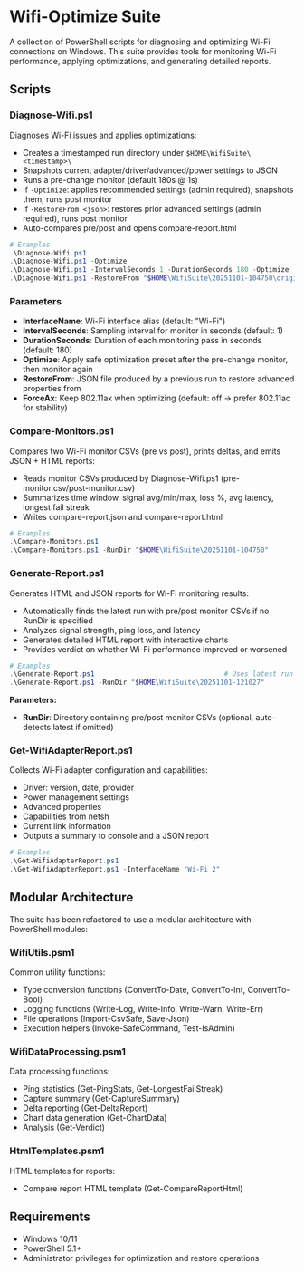 # Wifi-Optimize Suite

A collection of PowerShell scripts for diagnosing and optimizing Wi-Fi connections on Windows. This suite provides tools for monitoring Wi-Fi performance, applying optimizations, and generating detailed reports.

## Scripts

### Diagnose-Wifi.ps1

Diagnoses Wi-Fi issues and applies optimizations:

- Creates a timestamped run directory under `$HOME\WifiSuite\<timestamp>\`
- Snapshots current adapter/driver/advanced/power settings to JSON
- Runs a pre-change monitor (default 180s @ 1s)
- If `-Optimize`: applies recommended settings (admin required), snapshots them, runs post monitor
- If `-RestoreFrom <json>`: restores prior advanced settings (admin required), runs post monitor
- Auto-compares pre/post and opens compare-report.html

```powershell
# Examples
.\Diagnose-Wifi.ps1
.\Diagnose-Wifi.ps1 -Optimize
.\Diagnose-Wifi.ps1 -IntervalSeconds 1 -DurationSeconds 180 -Optimize
.\Diagnose-Wifi.ps1 -RestoreFrom "$HOME\WifiSuite\20251101-104750\original-settings.json"
```

### Parameters

- **InterfaceName**: Wi-Fi interface alias (default: "Wi-Fi")
- **IntervalSeconds**: Sampling interval for monitor in seconds (default: 1)
- **DurationSeconds**: Duration of each monitoring pass in seconds (default: 180)
- **Optimize**: Apply safe optimization preset after the pre-change monitor, then monitor again
- **RestoreFrom**: JSON file produced by a previous run to restore advanced properties from
- **ForceAx**: Keep 802.11ax when optimizing (default: off → prefer 802.11ac for stability)

### Compare-Monitors.ps1

Compares two Wi-Fi monitor CSVs (pre vs post), prints deltas, and emits JSON + HTML reports:

- Reads monitor CSVs produced by Diagnose-Wifi.ps1 (pre-monitor.csv/post-monitor.csv)
- Summarizes time window, signal avg/min/max, loss %, avg latency, longest fail streak
- Writes compare-report.json and compare-report.html

```powershell
# Examples
.\Compare-Monitors.ps1
.\Compare-Monitors.ps1 -RunDir "$HOME\WifiSuite\20251101-104750"
```

### Generate-Report.ps1

Generates HTML and JSON reports for Wi-Fi monitoring results:

- Automatically finds the latest run with pre/post monitor CSVs if no RunDir is specified
- Analyzes signal strength, ping loss, and latency
- Generates detailed HTML report with interactive charts
- Provides verdict on whether Wi-Fi performance improved or worsened

```powershell
# Examples
.\Generate-Report.ps1                                # Uses latest run
.\Generate-Report.ps1 -RunDir "$HOME\WifiSuite\20251101-121027"
```

**Parameters:**

- **RunDir**: Directory containing pre/post monitor CSVs (optional, auto-detects latest if omitted)

### Get-WifiAdapterReport.ps1

Collects Wi-Fi adapter configuration and capabilities:

- Driver: version, date, provider
- Power management settings
- Advanced properties
- Capabilities from netsh
- Current link information
- Outputs a summary to console and a JSON report

```powershell
# Examples
.\Get-WifiAdapterReport.ps1
.\Get-WifiAdapterReport.ps1 -InterfaceName "Wi-Fi 2"
```

## Modular Architecture

The suite has been refactored to use a modular architecture with PowerShell modules:

### WifiUtils.psm1

Common utility functions:

- Type conversion functions (ConvertTo-Date, ConvertTo-Int, ConvertTo-Bool)
- Logging functions (Write-Log, Write-Info, Write-Warn, Write-Err)
- File operations (Import-CsvSafe, Save-Json)
- Execution helpers (Invoke-SafeCommand, Test-IsAdmin)

### WifiDataProcessing.psm1

Data processing functions:

- Ping statistics (Get-PingStats, Get-LongestFailStreak)
- Capture summary (Get-CaptureSummary)
- Delta reporting (Get-DeltaReport)
- Chart data generation (Get-ChartData)
- Analysis (Get-Verdict)

### HtmlTemplates.psm1

HTML templates for reports:

- Compare report HTML template (Get-CompareReportHtml)

## Requirements

- Windows 10/11
- PowerShell 5.1+
- Administrator privileges for optimization and restore operations
